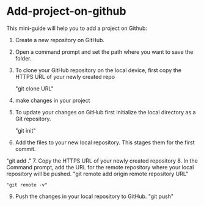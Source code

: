 # Add-project-on-github
This mini-guide will help you to add a project on Github:

1. Create a new repository on GitHub.
2. Open a command prompt and set the path where you want to save the folder.
3. To clone your GitHub repository on the local device, first copy the HTTPS URL of your newly created repo
  
    "git clone URL"
4. make changes in your project 
5. To update your changes on GitHub first Initialize the local directory as a Git repository.
  
    "git init"
6. Add the files to your new local repository. This stages them for the first commit.
  
  "git add ."
7. Copy the HTTPS URL of your newly created repository
8. In the Command prompt, add the URL for the remote repository where your local repository will be pushed.
    "git remote add origin remote repository URL"

    "git remote -v"
9. Push the changes in your local repository to GitHub.
    "git push"
